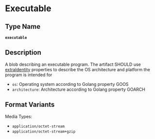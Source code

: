 # Executable

## Type Name
**`executable`**

## Description
A blob describing an executable program. The artifact SHOULD use [extraIdentity](../../01-model/03-elements-sub.md#identifiers)
properties to describe the OS architecture and platform the program is intended for
- `os`: Operating system according to Golang property GOOS
- `architecture`: Architecture according to Golang property GOARCH

## Format Variants

Media Types:
  -  `application/octet-stream`
  -  `application/octet-stream+gzip`

